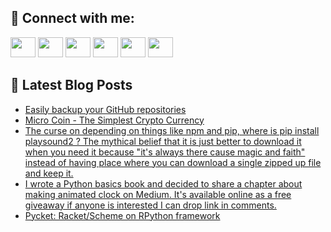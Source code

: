 ## 🔎 Connect with me:
[<img height="32" width="40" src="https://cdn.jsdelivr.net/npm/simple-icons@v5/icons/telegram.svg" />](https://t.me/bullbesh)
[<img height="32" width="40" src="https://cdn.jsdelivr.net/npm/simple-icons@v5/icons/vk.svg" />](https://vk.com/bullbesh)
[<img height="32" width="40" src="https://cdn.jsdelivr.net/npm/simple-icons@v5/icons/twitter.svg" />](https://twitter.com/bullbesh1)
[<img height="32" width="40" src="https://cdn.jsdelivr.net/npm/simple-icons@v5/icons/instagram.svg" />](https://www.instagram.com/bullbesh)
[<img height="32" width="40" src="https://cdn.jsdelivr.net/npm/simple-icons@v5/icons/reddit.svg" />](https://www.reddit.com/user/bullbesh)
[<img height="32" width="40" src="https://cdn.jsdelivr.net/npm/simple-icons@v5/icons/youtube.svg" />](https://www.youtube.com/channel/UCtfjRs6uzgq5mfm8S06WTcg)

## 📕 Latest Blog Posts
<!-- BLOG-POST-LIST:START -->
- [Easily backup your GitHub repositories](https://www.reddit.com/r/Python/comments/upln1h/easily_backup_your_github_repositories/)
- [Micro Coin - The Simplest Crypto Currency](https://www.reddit.com/r/Python/comments/upl8zt/micro_coin_the_simplest_crypto_currency/)
- [The curse on depending on things like npm and pip, where is pip install playsound2 ? The mythical belief that it is just better to download it when you need it because &quot;it&#39;s always there cause magic and faith&quot; instead of having place where you can download a single zipped up file and keep it.](https://www.reddit.com/r/Python/comments/upk1dd/the_curse_on_depending_on_things_like_npm_and_pip/)
- [I wrote a Python basics book and decided to share a chapter about making animated clock on Medium. It&#39;s available online as a free giveaway if anyone is interested I can drop link in comments.](https://www.reddit.com/r/Python/comments/upjx73/i_wrote_a_python_basics_book_and_decided_to_share/)
- [Pycket: Racket/Scheme on RPython framework](https://www.reddit.com/r/Python/comments/upixuu/pycket_racketscheme_on_rpython_framework/)
<!-- BLOG-POST-LIST:END -->
